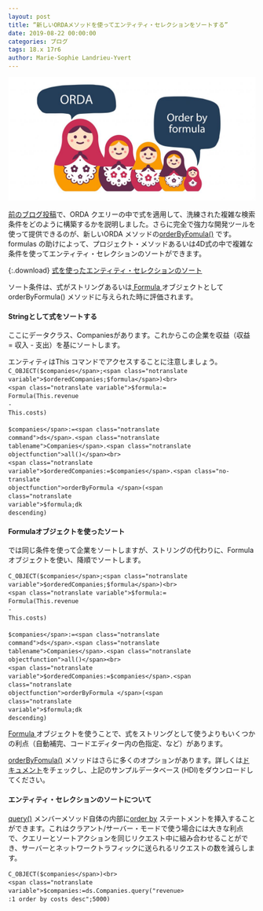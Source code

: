 ```yaml
---
layout: post
title: “新しいORDAメソッドを使ってエンティティ・セレクションをソートする”
date: 2019-08-22 00:00:00
categories: ブログ
tags: 18.x 17r6
author: Marie-Sophie Landrieu-Yvert
---
```


![HDIabout-1024x512](/images/blog/08/22/HDIabout-1024x512.jpg)

<a href="https://blog.4d.com/more-sophisticated-orda-queries-with-formulas/"><span class="notranslate command">前のブログ投稿</span></a>で、ORDA クエリーの中で式を適用して、洗練された複雑な検索条件をどのように構築するかを説明しました。さらに完全で強力な開発ツールを使って提供できるのが、新しいORDA メソッドの<a href="https://doc.4d.com/4Dv17R6/4D/17-R6/entitySelectionorderByFormula.305-4404512.en.html"><span class="notranslate objectfunction">orderByFomula()</span></a> です。formulas の助けによって、プロジェクト・メソッドあるいは4D式の中で複雑な条件を使ってエンティティ・セレクションのソートができます。

{:.download}
[式を使ったエンティティ・セレクションのソート]("https://download.4d.com/Demos/4D_v17_R6/HDI_Order_ByFormula.zip") 

ソート条件は、式がストリングあるいは<a href="https://doc.4d.com/4Dv17R6/4D/17-R6/Formula.301-4311678.ja.html"><span class="notranslate command"> Formula </span></a>オブジェクトとしてorderByFormula() メソッドに与えられた時に評価されます。

#### Stringとして式をソートする

ここにデータクラス、Companiesがあります。これからこの企業を収益（収益 = 収入 - 支出）を基にソートします。

エンティティはThis コマンドでアクセスすることに注意しましょう。
<code class=“fourd”><span class="notranslate command">C_OBJECT</span>(<span class="notranslate variable">$companies</span>;<span class="notranslate variable">$orderedCompanies</span>;<span class="notranslate variable">$formula</span>)<br>
<span class="notranslate variable">$formula</span>:= <span class="notranslate command">Formula</span>(<span class="notranslate command">This</span>.<span class="notranslate objectattribut">revenue</span> - <span class="notranslate command">This</span>.<span class="notranslate objectattribut">costs</span>)<br>
<span class="notranslate variable">$companies</span>:=<span class="notranslate command">ds</span>.<span class="notranslate tablename">Companies</span>.<span class="notranslate objectfunction">all()</span><br>
<span class="notranslate variable">$orderedCompanies</span>:=<span class="notranslate variable">$companies</span>.<span class="no-translate objectfunction">orderByFormula </span>(<span class="notranslate variable">$formula</span>;<span class="notranslate constant">dk descending</span>)</code>


#### Formulaオブジェクトを使ったソート

では同じ条件を使って企業をソートしますが、ストリングの代わりに、Formula オブジェクトを使い、降順でソートします。

<code class=“fourd”><span class="notranslate command">C_OBJECT</span>(<span class="notranslate variable">$companies</span>;<span class="notranslate variable">$orderedCompanies</span>;<span class="notranslate variable">$formula</span>)<br>
<span class="notranslate variable">$formula</span>:= <span class="notranslate command">Formula</span>(<span class="notranslate command">This</span>.<span class="notranslate objectattribut">revenue</span> - <span class="notranslate command">This</span>.<span class="notranslate objectattribut">costs</span>)<br>
<span class="notranslate variable">$companies</span>:=<span class="notranslate command">ds</span>.<span class="notranslate tablename">Companies</span>.<span class="notranslate objectfunction">all()</span><br>
<span class="notranslate variable">$orderedCompanies</span>:=<span class="notranslate variable">$companies</span>.<span class="notranslate objectfunction">orderByFormula </span>(<span class="notranslate variable">$formula</span>;<span class="notranslate constant">dk descending</span>)</code>

<a href="https://doc.4d.com/4Dv17R6/4D/17-R6/Formula.301-4311678.ja.html"><span class="notranslate command"> Formula </span></a> オブジェクトを使うことで、式をストリングとして使うよりもいくつかの利点（自動補完、コードエディター内の色指定、など）があります。

<a href="https://doc.4d.com/4Dv17R6/4D/17-R6/entitySelectionorderByFormula.305-4404512.ja.html"><span class="notranslate objectfunction">orderByFomula()</span></a> メソッドはさらに多くのオプションがあります。詳しくは<a href="https://doc.4d.com/4Dv17R6/4D/17-R6/entitySelectionorderByFormula.305-4404512.ja.html">ドキュメント</a>をチェックし、上記のサンプルデータベース (HDI)をダウンロードしてください。

#### エンティティ・セレクションのソートについて

<a href="https://doc.4d.com/4Dv17R6/4D/17-R6/dataClassquery.305-4311816.ja.html"><span class="notranslate objectfunction">query()</span></a> メンバーメソッド自体の内部に<a href="https://doc.4d.com/4Dv17R6/4D/17-R6/entitySelectionorderBy.305-4311825.ja.html"><span class="notranslate objectfunction">order by</span></a> ステートメントを挿入することができます。これはクラアント/サーバー・モードで使う場合には大きな利点で、クエリーとソートアクションを同じリクエスト中に組み合わせることができ、サーバーとネットワークトラフィックに送られるリクエストの数を減らします。

<code class=“fourd”><span class="notranslate command">C_OBJECT</span>(<span class="notranslate variable">$companies</span>)<br>
<span class="notranslate variable">$companies</span>:=<span class="notranslate command">ds</span>.<span class="notranslate tablename">Companies</span>.<span class="notranslate objectfunction">query</span>("revenue&gt; :1 order by costs desc";5000)</code>


